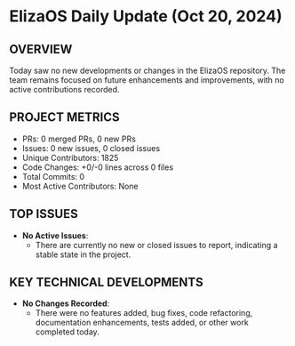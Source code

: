 # ElizaOS Daily Update (Oct 20, 2024)

## OVERVIEW 
Today saw no new developments or changes in the ElizaOS repository. The team remains focused on future enhancements and improvements, with no active contributions recorded.

## PROJECT METRICS
- PRs: 0 merged PRs, 0 new PRs
- Issues: 0 new issues, 0 closed issues
- Unique Contributors: 1825
- Code Changes: +0/-0 lines across 0 files
- Total Commits: 0
- Most Active Contributors: None

## TOP ISSUES
- **No Active Issues**: 
  - There are currently no new or closed issues to report, indicating a stable state in the project.

## KEY TECHNICAL DEVELOPMENTS
- **No Changes Recorded**: 
  - There were no features added, bug fixes, code refactoring, documentation enhancements, tests added, or other work completed today.
